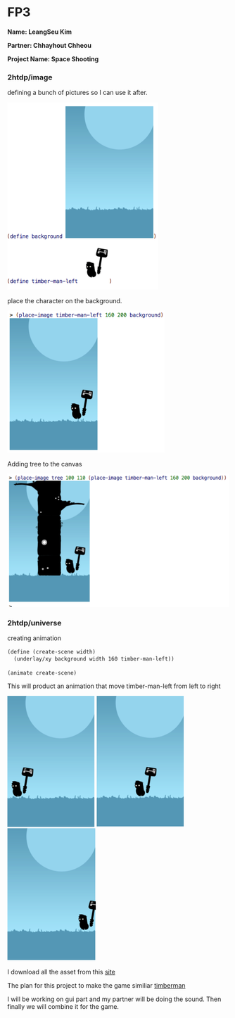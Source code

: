 # FP3
**Name: LeangSeu Kim**

**Partner: Chhayhout Chheou**

**Project Name: Space Shooting**

### 2htdp/image

defining a bunch of pictures so I can use it after.

![p0.png](/p0.png)

place the character on the background.

![p2.png](/p2.png)

Adding tree to the canvas

![p1.png](/p1.png)

### 2htdp/universe

creating animation

```racket
(define (create-scene width)
  (underlay/xy background width 160 timber-man-left))

(animate create-scene)
```
This will product an animation that move timber-man-left from left to right

![p3.png](/p3.png) ![p4.png](/p4.png) ![p5.png](/p5.png)

I download all the asset from this [site](http://www.emanueleferonato.com/2015/02/16/create-an-html5-game-like-timberman-in-a-matter-of-minutes-with-mightyeditor/)

The plan for this project to make the game similiar [timberman](http://www.crazygames.com/game/timberman)

I will be working on gui part and my partner will be doing the sound. Then finally we will combine it for the game.